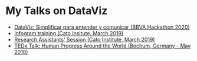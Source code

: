 # My Talks on DataViz
- [DataViz: Simplificar para entender y comunicar (BBVA Hackathon 2020)](https://docs.google.com/presentation/d/1AtBa3AHBu0egwvF89dAQ3kCWiOb86ov_jj-e6JNTRK0/edit?usp=sharing)
- [Infogram training (Cato Insitute, March 2019)](https://docs.google.com/presentation/d/18X5hrPdGdcp_-22Wu6X4RZ_CRCzha4xt46Eia3em3dk/edit?usp=sharing)
- [Research Assistants' Session (Cato Institute, March 2019)](https://docs.google.com/presentation/d/1lgyyxNrCOpds5r1BoPHTwzSliBzYDTTrQ9ijkaBaZIY/edit?usp=sharing)
- [TEDx Talk: Human Progress Around the World (Bochum, Germany - May 2018)](https://www.icloud.com/keynote-live/sc:0fdm0U3EZSFo-U-HFUkjGsYPAjSdqSEnO-xToUybsOHqZaIenUT3EoHaKbH_Rhyd4yN)
